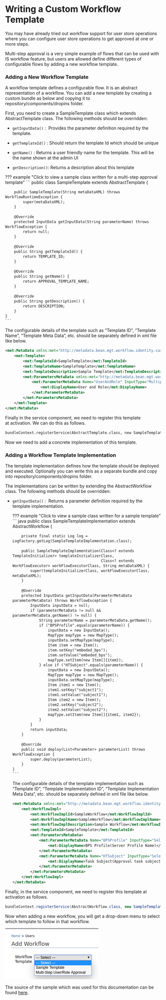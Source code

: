 # Writing a Custom Workflow Template

You may have already tried out workflow support for user store
operations where you can configure user store operations to get approved
at one or more steps.

Multi-step approval is a very simple example of flows that can be used
with IS workflow feature, but users are allowed define different types
of configurable flows by adding a new workflow template.

  

### Adding a New Workflow Template

A workflow template defines a configurable flow. It is an abstract
representation of a workflow. You can add a new template by creating a
custom bundle as below and copying it to
repository/components/dropins folder.   

First, you need to create a SampleTemplate class which extends
AbstractTemplate class. The following methods should be overridden:

-   `getInputData()` :  Provides the parameter definition required by the
    template.

-   `getTemplateId()` : Should return the template Id which should be
    unique

-   `getName()` : Returns a user friendly name for the template. This will
    be the name shown at the admin UI

-   `getDescription()`: Returns a description about this template

??? example "Click to view a sample class written for a multi-step approval template"
    ```
    public class SampleTemplate extends AbstractTemplate {
    
        public SampleTemplate(String metaDataXML) throws WorkflowRuntimeException {
            super(metaDataXML);
        }
    
        @Override
        protected InputData getInputData(String parameterName) throws WorkflowException {
            return null;
        }
    
        @Override
        public String getTemplateId() {
            return TEMPLATE_ID;
        }
    
        @Override
        public String getName() {
            return APPROVAL_TEMPLATE_NAME;
        }
    
        @Override
        public String getDescription() {
            return DESCRIPTION;
        }
    }
    ```

The configurable details of the template such as “Template ID”,
“Template Name”, “Template Meta Data”, etc. should be separately defined
in xml file like below.   

``` xml
<met:MetaData xmlns:met="http://metadata.bean.mgt.workflow.identity.carbon.wso2.org">
    <met:Template>
        <met:TemplateId>SampleTemplate</met:TemplateId>
        <met:TemplateName>SampleTemplate</met:TemplateName>
        <met:TemplateDescription>Sample Template</met:TemplateDescription>
        <met:ParametersMetaData xmlns:met="http://metadata.bean.mgt.workflow.identity.carbon.wso2.org">
            <met:ParameterMetaData Name="UserAndRole" InputType="Multiple_Steps_User_Role" isRequired="true">
                <met:DisplayName>User and Role</met:DisplayName>
            </met:ParameterMetaData>
        </met:ParametersMetaData>
    </met:Template>
</met:MetaData>
```

Finally in the service component, we need to register this template
at activation. We can do this as follows. 

``` xml
bundleContext.registerService(AbstractTemplate.class, new SampleTemplate(readFileContent(Constants.TEMPLATE_PARAMETER_METADATA_FILE_NAME)), null);
```
  
Now we need to add a concrete implementation of this template.

### Adding a Workflow Template Implementation

The template implementation defines how the template should be deployed
and executed. Optionally you can write this as a separate bundle and
copy into repository/components/dropins folder.

The implementations can be written by extending the AbstractWorkflow
class. The following methods should be overridden:

-   `getInputData()` :  Returns a parameter definition required by the
    template implementation.

    ??? example "Click to view a sample class written for a sample template"
        ``` java
        public class SampleTemplateImplementation extends AbstractWorkflow {

            private final static Log log = LogFactory.getLog(SampleTemplateImplementation.class);

            public SampleTemplateImplementation(Class<? extends TemplateInitializer> templateInitializerClass,
                                                Class<? extends WorkFlowExecutor> workFlowExecutorClass, String metaDataXML) {
                super(templateInitializerClass, workFlowExecutorClass, metaDataXML);
            }

            @Override
            protected InputData getInputData(ParameterMetaData parameterMetaData) throws WorkflowException {
                InputData inputData = null;
                if (parameterMetaData != null && parameterMetaData.getName() != null) {
                    String parameterName = parameterMetaData.getName();
                    if ("BPSProfile".equals(parameterName)) {
                        inputData = new InputData();
                        MapType mapType = new MapType();
                        inputData.setMapType(mapType);
                        Item item = new Item();
                        item.setKey("embeded_bps");
                        item.setValue("embeded_bps");
                        mapType.setItem(new Item[]{item});
                    } else if ("HTSubject".equals(parameterName)) {
                        inputData = new InputData();
                        MapType mapType = new MapType();
                        inputData.setMapType(mapType);
                        Item item1 = new Item();
                        item1.setKey("subject1");
                        item1.setValue("subject1");
                        Item item2 = new Item();
                        item2.setKey("subject2");
                        item2.setValue("subject2");
                        mapType.setItem(new Item[]{item1, item2});
                    }
                }
                return inputData;
            }

            @Override
            public void deploy(List<Parameter> parameterList) throws WorkflowException {
                super.deploy(parameterList);
            }
        }
        ```

    The configurable details of the template implementation such as
    “Template ID”, “Template Implementation ID”, “Template Implementation
    Meta Data”, etc. should be separately defined in xml file like below.

    ``` xml
    <met:MetaData xmlns:met="http://metadata.bean.mgt.workflow.identity.carbon.wso2.org">
        <met:WorkflowImpl>
            <met:WorkflowImplId>SampleWorkflow</met:WorkflowImplId>
            <met:WorkflowImplName>SampleWorkflow</met:WorkflowImplName>
            <met:WorkflowImplDescription>Sample Workflow</met:WorkflowImplDescription>
            <met:TemplateId>SampleTemplate</met:TemplateId>
            <met:ParametersMetaData>
                <met:ParameterMetaData Name="BPSProfile" InputType="Select" isRequired="true" isInputDataRequired="true">
                    <met:DisplayName>BPS Profile(Server Profile Name)</met:DisplayName>
                </met:ParameterMetaData>
                <met:ParameterMetaData Name="HTSubject" InputType="Select" isRequired="true" isInputDataRequired="true">
                    <met:DisplayName>Task Subject(Approval task subject to display)</met:DisplayName>
                </met:ParameterMetaData>
            </met:ParametersMetaData>
        </met:WorkflowImpl>
    </met:MetaData>
    ```

Finally, in the service component, we need to register this template at
activation as follows.

``` java
bundleContext.registerService(AbstractWorkflow.class, new SampleTemplateImplementation(BPELDeployer.class, RequestExecutor.class, readFileContent(Constants.WORKFLOW_IMPL_PARAMETER_METADATA_FILE_NAME)), null);
```

Now when adding a new workflow, you will get a drop-down menu to select
which template to follow in that workflow.

![Workflow template selection](../assets/img/using-wso2-identity-server/workflow-template-selection.png)

The source of the sample which was used for this documentation can be found
[here](https://github.com/wso2/samples-is/tree/master/workflow/template/sample-template).
